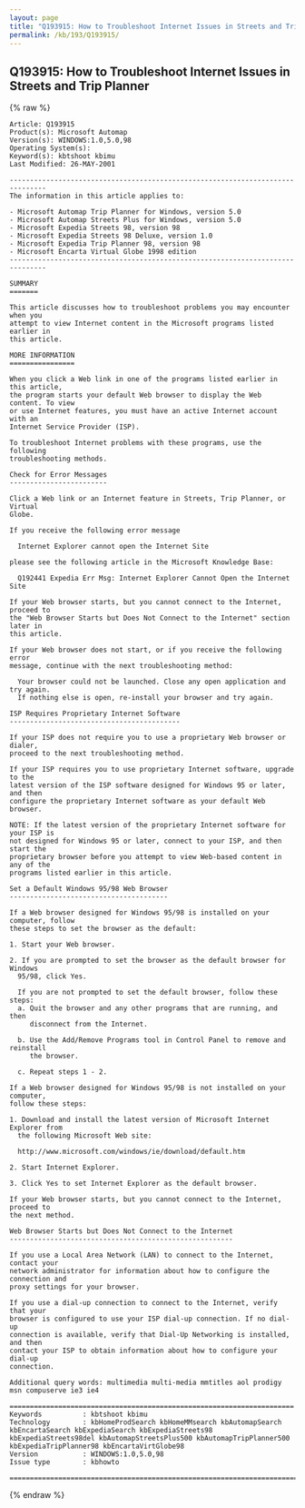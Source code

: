 ```yaml
---
layout: page
title: "Q193915: How to Troubleshoot Internet Issues in Streets and Trip Planner"
permalink: /kb/193/Q193915/
---
```


## Q193915: How to Troubleshoot Internet Issues in Streets and Trip Planner

{% raw %}

	Article: Q193915
	Product(s): Microsoft Automap
	Version(s): WINDOWS:1.0,5.0,98
	Operating System(s): 
	Keyword(s): kbtshoot kbimu
	Last Modified: 26-MAY-2001
	
	-------------------------------------------------------------------------------
	The information in this article applies to:
	
	- Microsoft Automap Trip Planner for Windows, version 5.0 
	- Microsoft Automap Streets Plus for Windows, version 5.0 
	- Microsoft Expedia Streets 98, version 98 
	- Microsoft Expedia Streets 98 Deluxe, version 1.0 
	- Microsoft Expedia Trip Planner 98, version 98 
	- Microsoft Encarta Virtual Globe 1998 edition 
	-------------------------------------------------------------------------------
	
	SUMMARY
	=======
	
	This article discusses how to troubleshoot problems you may encounter when you
	attempt to view Internet content in the Microsoft programs listed earlier in
	this article.
	
	MORE INFORMATION
	================
	
	When you click a Web link in one of the programs listed earlier in this article,
	the program starts your default Web browser to display the Web content. To view
	or use Internet features, you must have an active Internet account with an
	Internet Service Provider (ISP).
	
	To troubleshoot Internet problems with these programs, use the following
	troubleshooting methods.
	
	Check for Error Messages
	------------------------
	
	Click a Web link or an Internet feature in Streets, Trip Planner, or Virtual
	Globe.
	
	If you receive the following error message
	
	  Internet Explorer cannot open the Internet Site
	
	please see the following article in the Microsoft Knowledge Base:
	
	  Q192441 Expedia Err Msg: Internet Explorer Cannot Open the Internet Site
	
	If your Web browser starts, but you cannot connect to the Internet, proceed to
	the "Web Browser Starts but Does Not Connect to the Internet" section later in
	this article.
	
	If your Web browser does not start, or if you receive the following error
	message, continue with the next troubleshooting method:
	
	  Your browser could not be launched. Close any open application and try again.
	  If nothing else is open, re-install your browser and try again.
	
	ISP Requires Proprietary Internet Software
	------------------------------------------
	
	If your ISP does not require you to use a proprietary Web browser or dialer,
	proceed to the next troubleshooting method.
	
	If your ISP requires you to use proprietary Internet software, upgrade to the
	latest version of the ISP software designed for Windows 95 or later, and then
	configure the proprietary Internet software as your default Web browser.
	
	NOTE: If the latest version of the proprietary Internet software for your ISP is
	not designed for Windows 95 or later, connect to your ISP, and then start the
	proprietary browser before you attempt to view Web-based content in any of the
	programs listed earlier in this article.
	
	Set a Default Windows 95/98 Web Browser
	---------------------------------------
	
	If a Web browser designed for Windows 95/98 is installed on your computer, follow
	these steps to set the browser as the default:
	
	1. Start your Web browser.
	
	2. If you are prompted to set the browser as the default browser for Windows
	  95/98, click Yes.
	
	  If you are not prompted to set the default browser, follow these steps:
	  a. Quit the browser and any other programs that are running, and then
	     disconnect from the Internet.
	
	  b. Use the Add/Remove Programs tool in Control Panel to remove and reinstall
	     the browser.
	
	  c. Repeat steps 1 - 2.
	
	If a Web browser designed for Windows 95/98 is not installed on your computer,
	follow these steps:
	
	1. Download and install the latest version of Microsoft Internet Explorer from
	  the following Microsoft Web site:
	
	  http://www.microsoft.com/windows/ie/download/default.htm
	
	2. Start Internet Explorer.
	
	3. Click Yes to set Internet Explorer as the default browser.
	
	If your Web browser starts, but you cannot connect to the Internet, proceed to
	the next method.
	
	Web Browser Starts but Does Not Connect to the Internet
	-------------------------------------------------------
	
	If you use a Local Area Network (LAN) to connect to the Internet, contact your
	network administrator for information about how to configure the connection and
	proxy settings for your browser.
	
	If you use a dial-up connection to connect to the Internet, verify that your
	browser is configured to use your ISP dial-up connection. If no dial-up
	connection is available, verify that Dial-Up Networking is installed, and then
	contact your ISP to obtain information about how to configure your dial-up
	connection.
	
	Additional query words: multimedia multi-media mmtitles aol prodigy msn compuserve ie3 ie4
	
	======================================================================
	Keywords          : kbtshoot kbimu 
	Technology        : kbHomeProdSearch kbHomeMMsearch kbAutomapSearch kbEncartaSearch kbExpediaSearch kbExpediaStreets98 kbExpediaStreets98del kbAutomapStreetsPlus500 kbAutomapTripPlanner500 kbExpediaTripPlanner98 kbEncartaVirtGlobe98
	Version           : WINDOWS:1.0,5.0,98
	Issue type        : kbhowto
	
	=============================================================================
	

{% endraw %}

